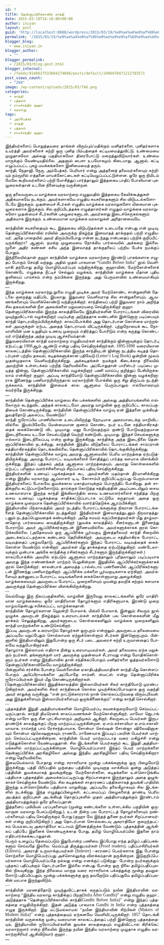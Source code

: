 ```yaml
---
id: 7
title: தென்னாப்பிரிக்காவில் காந்தி
date: 2015-03-19T14:10:00+00:00
author: iniyan
layout: post
guid: 'http://localhost:8888/wordpress/2015/03/19/%e0%ae%a4%e0%af%86%e0%ae%a9%e0%af%8d%e0%ae%a9%e0%ae%be%e0%ae%aa%e0%af%8d%e0%ae%aa%e0%ae%bf%e0%ae%b0%e0%ae%bf%e0%ae%95%e0%af%8d%e0%ae%95%e0%ae%be%e0%ae%b5%e0%ae%bf%e0%ae%b2%e0%af%8d-%e0%ae%95%e0%ae%be/'
permalink: '/2015/03/19/%e0%ae%a4%e0%af%86%e0%ae%a9%e0%af%8d%e0%ae%a9%e0%ae%be%e0%ae%aa%e0%af%8d%e0%ae%aa%e0%ae%bf%e0%ae%b0%e0%ae%bf%e0%ae%95%e0%af%8d%e0%ae%95%e0%ae%be%e0%ae%b5%e0%ae%bf%e0%ae%b2%e0%af%8d-%e0%ae%95%e0%ae%be/'
blogger_blog:
  - www.iniyan.in
blogger_author:
  - ""
blogger_permalink:
  - /2015/03/blog-post.html
blogger_internal:
  - /feeds/9146627533884274098/posts/default/2406978471212783571
post_views_count:
  - "204"
image: /wp-content/uploads/2015/03/TAG.png
categories:
  - காந்தி
  - புத்தகம்
  - ராமச்சந்திர குஹா
  - வரலாறு
tags:
  - அம்பேத்கர்
  - காந்தி
  - புத்தகம்
  - ராமச்சந்திர குஹா
---
```

<div dir="ltr" style="text-align: left;">
  <div align="justify">
    <span style="font-family: Lohit Tamil;"><span lang="ta-IN">இந்தியர்களைப் பொறுத்தவரை தாங்கள் விரும்பும்</span></span><span style="font-family: Lohit Tamil;"><span lang="en-US">/</span></span><span style="font-family: Lohit Tamil;"><span lang="ta-IN">மதிக்கும் மனிதர்களை</span></span><span style="font-family: Lohit Tamil;"><span lang="en-US">, </span></span><span style="font-family: Lohit Tamil;"><span lang="ta-IN">புனிதர்களாக உயர்த்தி அவர்களைச் சுற்றி ஒரு புனித பிம்பத்தைக் கட்டியமைத்துவிட்டு</span></span><span style="font-family: Lohit Tamil;"><span lang="en-US">, </span></span><span style="font-family: Lohit Tamil;"><span lang="ta-IN">உண்மையை முழுதாகவோ அல்லது பகுதியாகவோ திரைபோட்டு மறைத்துவிடுவார்கள்</span></span><span style="font-family: Lohit Tamil;"><span lang="en-US">. </span></span><span style="font-family: Lohit Tamil;"><span lang="ta-IN">உண்மை யாருக்கும் வேண்டியதில்லை</span></span><span style="font-family: Lohit Tamil;"><span lang="en-US">. </span></span><span style="font-family: Lohit Tamil;"><span lang="ta-IN">அதனால் பைசா உபயோகமும் கிடையாது</span></span><span style="font-family: Lohit Tamil;"><span lang="en-US">. </span></span><span style="font-family: Lohit Tamil;"><span lang="ta-IN">ஆனால்</span></span><span style="font-family: Lohit Tamil;"><span lang="en-US">, </span></span><span style="font-family: Lohit Tamil;"><span lang="ta-IN">கட்டி எழுப்பப்பட்ட புகழ் மயக்கங்களோ இனிமையைத் தரும்</span></span><span style="font-family: Lohit Tamil;"><span lang="en-US">.</span></span>
  </div>
  
  <div align="justify">
    <span style="font-family: Lohit Tamil;"><span lang="ta-IN">காந்தி</span></span><span style="font-family: Lohit Tamil;"><span lang="en-US">, </span></span><span style="font-family: Lohit Tamil;"><span lang="ta-IN">நேதாஜி</span></span><span style="font-family: Lohit Tamil;"><span lang="en-US">, </span></span><span style="font-family: Lohit Tamil;"><span lang="ta-IN">நேரு</span></span><span style="font-family: Lohit Tamil;"><span lang="en-US">, </span></span><span style="font-family: Lohit Tamil;"><span lang="ta-IN">அம்பேத்கர்</span></span><span style="font-family: Lohit Tamil;"><span lang="en-US">, </span></span><span style="font-family: Lohit Tamil;"><span lang="ta-IN">பெரியார் என்று அத்தனைத் தலைவர்களையும் சுற்றியும் நம்மூரில் எத்தனை மாயக்கோட்டைகள் கட்டியெழுப்பப்பட்டுள்ளன</span></span><span style="font-family: Lohit Tamil;"><span lang="en-US">. </span></span><span style="font-family: Lohit Tamil;"><span lang="ta-IN">ஒரே ஒரு நிமிடம் மேலே கூறியவர்களைப் பற்றி யோசித்துப் பார்த்தாலும் இத்தகைய பாதிப் போலியான புகழுரைகள்தான் உடனே நினைவுக்கு வருகின்றன</span></span><span style="font-family: Lohit Tamil;"><span lang="en-US">.</span></span>
  </div>
  
  <div align="justify">
  </div>
  
  <p>
    <span style="font-family: Lohit Tamil;"><span lang="ta-IN">ஒரு தலைவருடைய வாழ்க்கை வரலாற்றை எழுதுவதில் இத்தகைய கேலிக்கூத்துகள் அதிகமாகவே நடக்கும்</span></span><span style="font-family: Lohit Tamil;"><span lang="en-US">. </span></span><span style="font-family: Lohit Tamil;"><span lang="ta-IN">அவர்களாகவே எழுதிய சுயசரிதைகளும் சில விடுபடல்களோடேயே இருக்கும்</span></span><span style="font-family: Lohit Tamil;"><span lang="en-US">. </span></span><span style="font-family: Lohit Tamil;"><span lang="ta-IN">முதன்மைச் சீடர்கள் எழுதிய வாழ்க்கை வரலாறுகளோ மிகையான புகழுரைகளாக இருக்கும்</span></span><span style="font-family: Lohit Tamil;"><span lang="en-US">. </span></span><span style="font-family: Lohit Tamil;"><span lang="ta-IN">சில குறிப்பிடத்தக்க எழுத்தாளர்கள் எழுதும் வாழ்க்கை வரலாறுகளோ முதன்மைச் சீடர்களின் புகழுரைகளுடன்</span></span><span style="font-family: Lohit Tamil;"><span lang="en-US">, </span></span><span style="font-family: Lohit Tamil;"><span lang="ta-IN">அவர்களது இடைச்செருகல்களும் அதிகமாக இருக்கும்</span></span><span style="font-family: Lohit Tamil;"><span lang="en-US">. </span></span><span style="font-family: Lohit Tamil;"><span lang="ta-IN">உண்மையான வாழ்க்கை வரலாறுகள் அரிதானவையே</span></span><span style="font-family: Lohit Tamil;"><span lang="en-US">.</span></span>
  </p>
  
  <div align="justify">
  </div>
  
  <div align="justify">
    <span style="font-family: Lohit Tamil;"><span lang="ta-IN">காந்தியின் சுயசரிதையும் கூட இத்தகைய விடுபடுதல்கள் உடையதே என்பது என் முடிவு</span></span><span style="font-family: Lohit Tamil;"><span lang="en-US">. </span></span><span style="font-family: Lohit Tamil;"><span lang="ta-IN">தென்னாப்பிரிக்காவில் ரயிலில் அவருக்கு நிகழ்ந்த இனவாதத் தாக்குதல் பற்றி எழுதியவர்</span></span><span style="font-family: Lohit Tamil;"><span lang="en-US">. </span></span><span style="font-family: Lohit Tamil;"><span lang="ta-IN">அதே பாதையில் அவர் திரும்பியபோது என்ன நடந்தது என்பதைப் பற்றிக் குறிப்பிட்டிருக்கிறாரா</span></span><span style="font-family: Lohit Tamil;"><span lang="en-US">? </span></span><span style="font-family: Lohit Tamil;"><span lang="ta-IN">ஆனால்</span></span><span style="font-family: Lohit Tamil;"><span lang="en-US">, </span></span><span style="font-family: Lohit Tamil;"><span lang="ta-IN">நமக்கு முழுமையை நோக்கிய பார்வையில் அக்கறை இல்லை</span></span><span style="font-family: Lohit Tamil;"><span lang="en-US">. </span></span><span style="font-family: Lohit Tamil;"><span lang="ta-IN">மூளை அதிர கண்கள் கசிய அந்த இனவாதத் தாக்குதலைப் பற்றிய பேச்சு நமக்குப் போதும்</span></span><span style="font-family: Lohit Tamil;"><span lang="en-US">.</span></span>
  </div>
  
  <div align="justify">
    <span style="font-family: Lohit Tamil;"><span lang="ta-IN">இந்நிலையில்தான் குஹா காந்தியின் வாழ்க்கை வரலாற்றை இரண்டு பாகங்களாக எழுதப் போகும் செய்தி வந்தது</span></span><span style="font-family: Lohit Tamil;"><span lang="en-US">. </span></span><span style="font-family: Lohit Tamil;"><span lang="ta-IN">அதில் முதல் பாகமான “</span></span><span style="font-family: Lohit Tamil;"><span lang="en-US">Gandhi Before India” </span></span><span style="font-family: Lohit Tamil;"><span lang="ta-IN">நூல் வெளியாகி தற்போது தமிழ் மொழிபெயர்ப்பும் வந்திருக்கிறது</span></span><span style="font-family: Lohit Tamil;"><span lang="en-US">. </span></span><span style="font-family: Lohit Tamil;"><span lang="ta-IN">குஹாவின்</span></span><span style="font-family: Lohit Tamil;"><span lang="en-US">, </span></span><span style="font-family: Lohit Tamil;"><span lang="ta-IN">மேற்கோள்களைக் கொண்டே எழுத்தை நீட்டிச் செல்லும் வழக்கம்</span></span><span style="font-family: Lohit Tamil;"><span lang="en-US">, </span></span><span style="font-family: Lohit Tamil;"><span lang="ta-IN">காந்தியின் வாழ்க்கை மீதான புதிய ஒளியைப் பாய்ச்சும் என்ற நம்பிக்கை இருந்தது</span></span><span style="font-family: Lohit Tamil;"><span lang="en-US">. </span></span><span style="font-family: Lohit Tamil;"><span lang="ta-IN">அது பெருமளவில் உண்மையாகியும் இருக்கிறது</span></span><span style="font-family: Lohit Tamil;"><span lang="en-US">.</span></span>
  </div>
  
  <div align="justify">
    —
  </div>
  
  <div align="justify">
    <span style="font-family: Lohit Tamil;"><span lang="ta-IN">இந்த வாழ்க்கை வரலாற்று நூலை எழுதி முடிக்க அவர் மேற்கொண்ட சான்றுகளின் தேடலை குறைத்து மதிப்பிட இயலாது</span></span><span style="font-family: Lohit Tamil;"><span lang="en-US">. </span></span><span style="font-family: Lohit Tamil;"><span lang="ta-IN">இதுவரை வெளிவராத சில சான்றுகளையும்</span></span><span style="font-family: Lohit Tamil;"><span lang="en-US">, </span></span><span style="font-family: Lohit Tamil;"><span lang="ta-IN">ஆவணங்களையும் வெளிக்கொண்டு வந்திருக்கிறார்</span></span><span style="font-family: Lohit Tamil;"><span lang="en-US">. </span></span><span style="font-family: Lohit Tamil;"><span lang="ta-IN">காந்தியைப் பற்றி இதுவரை நாம் அறிந்த சில தகவல்களின் நீள அகலங்களை மறுவரையறை செய்திருக்கிறார் குஹா</span></span><span style="font-family: Lohit Tamil;"><span lang="en-US">.</span></span>
  </div>
  
  <div align="justify">
    <span style="font-family: Lohit Tamil;"><span lang="ta-IN">தென்னாப்பிரிக்காவில் இருந்த காலத்திலேயே இந்தியர்களின் போராட்டங்கள் விரைவில் முடிந்துவிட்டால் வழக்கறிஞர் படிப்புக்கு அடுத்ததாக லண்டனில் இன்னொரு படிப்பையும் காந்தி தொடரவிரும்பியிருக்கிறார்</span></span><span style="font-family: Lohit Tamil;"><span lang="en-US">. </span></span><span style="font-family: Lohit Tamil;"><span lang="ta-IN">காலப்போக்கில் அது தொடர்பான கொள்கை மாற்றங்கள் அவருக்குள் ஏற்பட அதைத் தொடராமல் விட்டிருக்கிறார்</span></span><span style="font-family: Lohit Tamil;"><span lang="en-US">. </span></span><span style="font-family: Lohit Tamil;"><span lang="ta-IN">புற்றுநோயைக் கூட நோயாளியின் மன உறுதியும் உணவு முறையும் எதிர்த்துப் போரிடும் என்ற கருத்து கொண்டவர் எடுத்திருந்த அந்த முடிவு ஆச்சரியம்தான்</span></span><span style="font-family: Lohit Tamil;"><span lang="en-US">.</span></span>
  </div>
  
  <div align="justify">
    <span style="font-family: Lohit Tamil;"><span lang="ta-IN">இதுவரையிலான காந்தி வரலாற்றை எழுதியவர்கள் காந்திக்கும் ஜின்னாவுக்கும் தொடர்பு ஏற்பட்டது </span></span><span style="font-family: Lohit Tamil;"><span lang="en-US">1908</span></span><span style="font-family: Lohit Tamil;"><span lang="ta-IN">ஆம் ஆண்டு என்று பதிவு செய்திருக்கிறார்கள்</span></span><span style="font-family: Lohit Tamil;"><span lang="en-US">. 1895-1898 </span></span><span style="font-family: Lohit Tamil;"><span lang="ta-IN">வரையிலான காலகட்டத்தில் தென்னாப்பிரிக்காவில் இருந்த காந்தியுடன் ஜின்னா நடத்திய கடிதத் தொடர்புகள் பற்றிய தகவல்</span></span><span style="font-family: Lohit Tamil;"><span lang="en-US">, </span></span><span style="font-family: Lohit Tamil;"><span lang="ta-IN">கடிதங்களுக்கான பதிவேடு </span></span><span style="font-family: Lohit Tamil;"><span lang="en-US">(Letter’s Log Book) </span></span><span style="font-family: Lohit Tamil;"><span lang="ta-IN">ஒன்றின் மூலம் முதன்முதலாக வெளிவந்திருக்கிறது</span></span><span style="font-family: Lohit Tamil;"><span lang="en-US">. </span></span><span style="font-family: Lohit Tamil;"><span lang="ta-IN">அக்கடிதங்கள் நமக்குக் கிடைக்காத நிலையில் அவற்றின் உள்ளடக்கம் பற்றித் தெரியவில்லை</span></span><span style="font-family: Lohit Tamil;"><span lang="en-US">. </span></span><span style="font-family: Lohit Tamil;"><span lang="ta-IN">அப்போதுதான் பாரிஸ்டர் படிப்பை முடித்த ஜின்னா</span></span><span style="font-family: Lohit Tamil;"><span lang="en-US">, </span></span><span style="font-family: Lohit Tamil;"><span lang="ta-IN">தென்னாப்பிரிக்காவில் வழக்கறிஞர் பணி வாய்ப்பு குறித்துப் பேசியிருக்கலாம் என்கிறார் குஹா</span></span><span style="font-family: Lohit Tamil;"><span lang="en-US">. </span></span><span style="font-family: Lohit Tamil;"><span lang="ta-IN">அப்படி காந்தியோடு தென்னாப்பிரிக்காவில் ஜின்னா வழக்கறிஞராக இணைந்து பணியாற்றியிருந்தால் வரலாற்றின் போக்கில் ஒரு சிறு திருப்பம் நடந்திருக்கலாம்</span></span><span style="font-family: Lohit Tamil;"><span lang="en-US">. </span></span><span style="font-family: Lohit Tamil;"><span lang="ta-IN">காந்தியின் இளமைக் கால ஆளுமை பெரும்பாலும் எல்லோரையும் கவர்ந்தே இருக்கிறது</span></span><span style="font-family: Lohit Tamil;"><span lang="en-US">.</span></span>
  </div>
  
  <div align="justify">
    —
  </div>
  
  <div align="justify">
    <span style="font-family: Lohit Tamil;"><span lang="ta-IN">காந்தியின் தென்னாப்பிரிக்க வாழ்வை சில பக்கங்களில் அல்லது அத்தியாயங்களில் எல்லோரும் கடந்துவிட அந்தக் காலகட்டமோ அவரது வாழ்வின் ஒரு குறிப்பிட்ட காலப்பகுதியைக் கொண்டிருக்கிறது</span></span><span style="font-family: Lohit Tamil;"><span lang="en-US">. </span></span><span style="font-family: Lohit Tamil;"><span lang="ta-IN">காந்தியின் தென்னாப்பிரிக்க வாழ்வு ஏன் இத்தனை முக்கியத்துவத்தோடு அலசப்பட வேண்டும்</span></span><span style="font-family: Lohit Tamil;"><span lang="en-US">?</span></span>
  </div>
  
  <div align="justify">
    <span style="font-family: Lohit Tamil;"><span lang="ta-IN">காந்தி ஐரோப்பிய பாணியிலான உடையிலிருந்து நேரடியாக அரையாடைக்கு மாறிவிடவில்லை</span></span><span style="font-family: Lohit Tamil;"><span lang="en-US">. </span></span><span style="font-family: Lohit Tamil;"><span lang="ta-IN">இயல்பிலேயே மென்மையான குணம் கொண்ட நபர் உடனே சத்தியாகிரகத்தைக் கைக்கொண்டு விட முடியாது</span></span><span style="font-family: Lohit Tamil;"><span lang="en-US">. </span></span><span style="font-family: Lohit Tamil;"><span lang="ta-IN">மனு போடுவதற்கும் குண்டு போடுவதற்குமான இடைநிலையை உடனே செயல்படுத்தி வெற்றி கண்டுவிட முடியாது</span></span><span style="font-family: Lohit Tamil;"><span lang="en-US">. </span></span><span style="font-family: Lohit Tamil;"><span lang="ta-IN">இந்தச் செயல்களுக்கு எல்லாம் இடைநிலைப்படி என்ற ஒன்று இருக்கிறது</span></span><span style="font-family: Lohit Tamil;"><span lang="en-US">. </span></span><span style="font-family: Lohit Tamil;"><span lang="ta-IN">காந்திக்கு அந்த இடைநிலை தென்னாப்பிரிக்காவில் நடக்கிறது</span></span><span style="font-family: Lohit Tamil;"><span lang="en-US">. </span></span><span style="font-family: Lohit Tamil;"><span lang="ta-IN">காந்தியின் இந்திய விடுதலைப் போராட்டங்கள் சாம்ப்ரான் சத்தியாகிரகத்தில் தொடங்கவில்லை</span></span><span style="font-family: Lohit Tamil;"><span lang="en-US">, </span></span><span style="font-family: Lohit Tamil;"><span lang="ta-IN">தென்னாப்பிரிக்காவில் தொடங்குகியிருக்கிறது</span></span><span style="font-family: Lohit Tamil;"><span lang="en-US">.</span></span>
  </div>
  
  <div align="justify">
    <span style="font-family: Lohit Tamil;"><span lang="ta-IN">காந்தியின் தென்னாப்பிரிக்க வாழ்வு அவரது ஆளுமையில் பெரிய மாற்றத்தை ஏற்படுத்தியிருக்கிறது</span></span><span style="font-family: Lohit Tamil;"><span lang="en-US">. </span></span><span style="font-family: Lohit Tamil;"><span lang="ta-IN">அவரது போராட்ட வடிவங்களைச் சோதித்துப் பார்த்த களமாக விளங்கியிருக்கிறது</span></span><span style="font-family: Lohit Tamil;"><span lang="en-US">. </span></span><span style="font-family: Lohit Tamil;"><span lang="ta-IN">இந்தப் புத்தகம் அந்த ஆளுமை மாற்றத்தையும்</span></span><span style="font-family: Lohit Tamil;"><span lang="en-US">, </span></span><span style="font-family: Lohit Tamil;"><span lang="ta-IN">அவரது கொள்கைகளில் ஏற்பட்ட பரிணாம வளர்ச்சிகளையும் சிறப்பாகப் பதிவு செய்திருக்கிறது</span></span><span style="font-family: Lohit Tamil;"><span lang="en-US">.</span></span>
  </div>
  
  <div align="justify">
    <span style="font-family: Lohit Tamil;"><span lang="ta-IN">இந்தியர்களின் உணவுப் பழக்கத்தைக் கூட அவர்களின் மதம்தான் தீர்மானிக்கிறது என்று இந்திய வரலாற்று ஆய்வாளர் டி</span></span><span style="font-family: Lohit Tamil;"><span lang="en-US">.</span></span><span style="font-family: Lohit Tamil;"><span lang="ta-IN">டி</span></span><span style="font-family: Lohit Tamil;"><span lang="en-US">. </span></span><span style="font-family: Lohit Tamil;"><span lang="ta-IN">கோசாம்பி குறிப்பிட்டிருப்பது பெரும்பாலான இந்தியர்களைப் போலவே துவக்ககால மகாத்மாவுக்கும் பொருந்திப் போகிறது</span></span><span style="font-family: Lohit Tamil;"><span lang="en-US">. </span></span><span style="font-family: Lohit Tamil;"><span lang="ta-IN">தன் சாதிக்குரிய கட்டுப்பாடுகளோடும்</span></span><span style="font-family: Lohit Tamil;"><span lang="en-US">, </span></span><span style="font-family: Lohit Tamil;"><span lang="ta-IN">தாய்க்குக் கொடுத்த சத்தியத்தின் அடிப்படையிலும் சைவ உணவாளராக இருந்த காந்தி இங்கிலாந்தில் சைவ உணவாளர்களைச் சந்தித்த பிறகு சைவ உணவுப் பழக்கத்தை சாதிக்கட்டுப்பாடாக மட்டுமே கருதாமல் அதை ஒரு வாழ்க்கை முறையாக தென்னாப்பிரிக்காவில் வளர்த்தெடுக்க ஆரம்பிக்கிறார்</span></span><span style="font-family: Lohit Tamil;"><span lang="en-US">.</span></span>
  </div>
  
  <div align="justify">
    <span style="font-family: Lohit Tamil;"><span lang="ta-IN">இந்தியாவில் பிற்காலத்தில் அவர் நடத்திய போராட்டங்களுக்கு நிகரான போராட்டங்களைத் தென்னாப்பிரிக்காவில் நடத்துகிறார்</span></span><span style="font-family: Lohit Tamil;"><span lang="en-US">. </span></span><span style="font-family: Lohit Tamil;"><span lang="ta-IN">இந்தியர்கள் இனவாதத்துடனும் நிறவாதத்துடனும் நடத்தப்பெறுவதைக் கண்டிக்கிறார்</span></span><span style="font-family: Lohit Tamil;"><span lang="en-US">. </span></span><span style="font-family: Lohit Tamil;"><span lang="ta-IN">அதே சமயம் கருப்பினத்தவர்கள் மீது தாழ்வானதொரு பார்வையை வைத்திருக்கிறார் </span></span><span style="font-family: Lohit Tamil;"><span lang="en-US">(</span></span><span style="font-family: Lohit Tamil;"><span lang="ta-IN">துவக்க காலத்தில்</span></span><span style="font-family: Lohit Tamil;"><span lang="en-US">). </span></span><span style="font-family: Lohit Tamil;"><span lang="ta-IN">சீனர்களுடன் இணைந்து போராடும் அவர் ஆப்பிரிக்கர்களுடன் இணையவில்லை</span></span><span style="font-family: Lohit Tamil;"><span lang="en-US">. </span></span><span style="font-family: Lohit Tamil;"><span lang="ta-IN">அவர்களுக்காகக் குரல் கொடுக்கவில்லை</span></span><span style="font-family: Lohit Tamil;"><span lang="en-US">. (</span></span><span style="font-family: Lohit Tamil;"><span lang="ta-IN">அதேசமயம் ஒரு ஆப்பிரிக்க பூர்வகுடி இனத்தலைவர் காந்தி சிறையில் அடைக்கப்பட்டதற்காக கண்டனம் தெரிவிக்கிறார்</span></span><span style="font-family: Lohit Tamil;"><span lang="en-US">. </span></span><span style="font-family: Lohit Tamil;"><span lang="ta-IN">அவருடைய சத்தியாகிரக போராட்ட வடிவத்தைப் புகழ்வதோடு</span></span><span style="font-family: Lohit Tamil;"><span lang="en-US">, </span></span><span style="font-family: Lohit Tamil;"><span lang="ta-IN">ஆப்பிரிக்கர்களும் இந்தப் போராட்ட வடிவத்தைக் கைக்கொள்ள வேண்டும் என்கிறார்</span></span><span style="font-family: Lohit Tamil;"><span lang="en-US">. </span></span><span style="font-family: Lohit Tamil;"><span lang="ta-IN">அவர்கள் மீது தாக்கத்தை ஏற்படுத்துகிறார்</span></span><span style="font-family: Lohit Tamil;"><span lang="en-US">. </span></span><span style="font-family: Lohit Tamil;"><span lang="ta-IN">மண்டேலாவுக்கும் முன்பாக அங்கே காந்திக்கு ரசிகர்களும் சீடர்களும் இருந்திருக்கிறார்கள்</span></span><span style="font-family: Lohit Tamil;"><span lang="en-US">.)</span></span>
  </div>
  
  <div align="justify">
    <span style="font-family: Lohit Tamil;"><span lang="ta-IN">காலப்போக்கில் அவரில் ஏற்படும் ஆளுமை மாற்றத்தாலும் புரிதலாலும் படிப்படியாக அவரது இந்த எண்ணங்கள் மாற்றம் பெறுகின்றன</span></span><span style="font-family: Lohit Tamil;"><span lang="en-US">. </span></span><span style="font-family: Lohit Tamil;"><span lang="ta-IN">இறுதியில் ஆப்பிரிக்கர்களுக்காகக் குரல் கொடுக்கிறார்</span></span><span style="font-family: Lohit Tamil;"><span lang="en-US">. </span></span><span style="font-family: Lohit Tamil;"><span lang="ta-IN">காலன்பாக் அமைத்த டால்ஸ்டாய் பண்ணையில் ஆப்பிரிக்கர்களுடன் இணைந்து பணியாற்றுகிறார்</span></span><span style="font-family: Lohit Tamil;"><span lang="en-US">. </span></span><span style="font-family: Lohit Tamil;"><span lang="ta-IN">ஆப்பிரிக்க மக்களை பூர்வகுடிகளாக ஏற்கிறார்</span></span><span style="font-family: Lohit Tamil;"><span lang="en-US">. </span></span><span style="font-family: Lohit Tamil;"><span lang="ta-IN">அவர்களையும் தன்னுடைய போராட்ட வடிவங்களைக் கைக்கொள்ளுமாறு அழைக்கிறார்</span></span><span style="font-family: Lohit Tamil;"><span lang="en-US">.</span></span>
  </div>
  
  <div align="justify">
    <span style="font-family: Lohit Tamil;"><span lang="ta-IN">வாழ்க்கையையும் அவருடைய போராட்ட முறைகளையும் முயன்று தவறிக் கற்கும் களமாக அவருக்குத் தென்னாப்பிரிக்கா விளங்கியிருக்கிறது</span></span><span style="font-family: Lohit Tamil;"><span lang="en-US">.</span></span>
  </div>
  
  <div align="justify">
    <span style="font-family: Lohit Tamil;"><span lang="en-US">—</span></span>
  </div>
  
  <div align="justify">
    <span style="font-family: Lohit Tamil;"><span lang="ta-IN"><span lang="ta-IN">வெவ்வேறு</span> <span lang="ta-IN">இரு</span> <span lang="ta-IN">நிலப்பகுதிகளில்</span></span></span><span style="font-family: Lohit Tamil;"><span lang="en-US"><span lang="en-US">, </span></span></span><span style="font-family: Lohit Tamil;"><span lang="ta-IN"><span lang="ta-IN">வாழ்வின்</span> <span lang="ta-IN">இருவேறு</span> <span lang="ta-IN">காலகட்டங்களில்</span> <span lang="ta-IN">ஒரே</span> <span lang="ta-IN">மாதிரியான</span> <span lang="ta-IN">வாழ்க்கையை</span></span></span><span style="font-family: Lohit Tamil;"><span lang="en-US"><span lang="en-US">, </span></span></span><span style="font-family: Lohit Tamil;"><span lang="ta-IN"><span lang="ta-IN">ஒரே</span> <span lang="ta-IN">மாதிரியான</span> <span lang="ta-IN">தோழர்களும்</span> <span lang="ta-IN">எதிரிகளுமாக</span></span></span><span style="font-family: Lohit Tamil;"><span lang="en-US"><span lang="en-US">, </span></span></span><span style="font-family: Lohit Tamil;"><span lang="ta-IN"><span lang="ta-IN">இரண்டு</span> <span lang="ta-IN">முறை</span> <span lang="ta-IN">வாழ்வதென்பது</span> <span lang="ta-IN">சபிக்கப்பட்ட வாழ்க்கைதான்</span></span></span><span style="font-family: Lohit Tamil;"><span lang="en-US"><span lang="en-US">. </span></span></span>
  </div>
  
  <div align="justify">
    <span style="font-family: Lohit Tamil;"><span lang="ta-IN"><span lang="ta-IN">காந்தியின்</span> <span lang="ta-IN">தோழர்களான</span> <span lang="ta-IN">ஹென்றி</span> <span lang="ta-IN">போலாக்</span></span></span><span style="font-family: Lohit Tamil;"><span lang="en-US"><span lang="en-US">, </span></span></span><span style="font-family: Lohit Tamil;"><span lang="ta-IN"><span lang="ta-IN">மில்லி</span> <span lang="ta-IN">போலாக்</span></span></span><span style="font-family: Lohit Tamil;"><span lang="en-US"><span lang="en-US">,</span> </span></span><span style="font-family: Lohit Tamil;"><span lang="ta-IN"><span lang="ta-IN">இன்னும்</span> <span lang="ta-IN">சிலரும்</span> <span lang="ta-IN">நூல்</span> <span lang="ta-IN">முழுக்க</span> <span lang="ta-IN">அவருடன்</span> <span lang="ta-IN">நிகழ்த்தும்</span> <span lang="ta-IN">உரையாடல்கள்</span> <span lang="ta-IN">காந்தியின்</span> <span lang="ta-IN">பல</span> <span lang="ta-IN">கொள்கைகளின்</span> <span lang="ta-IN">மீது</span> <span lang="ta-IN">தாக்கம்</span> <span lang="ta-IN">செலுத்துகிறது</span></span></span><span style="font-family: Lohit Tamil;"><span lang="en-US"><span lang="en-US">, </span></span></span><span style="font-family: Lohit Tamil;"><span lang="ta-IN"><span lang="ta-IN">அவர்களுடைய</span> <span lang="ta-IN">கொள்கைகளிலும்</span> <span lang="ta-IN">வாழ்க்கை</span> <span lang="ta-IN">முறைகளிலும்</span> <span lang="ta-IN">காந்தி</span> <span lang="ta-IN">மாற்றங்களை</span> <span lang="ta-IN">உண்டுசெய்கிறார்</span></span></span><span style="font-family: Lohit Tamil;"><span lang="en-US"><span lang="en-US">. </span></span></span>
  </div>
  
  <div align="justify">
    <span style="font-family: Lohit Tamil;"><span lang="ta-IN"><span lang="ta-IN">இப்படி</span> <span lang="ta-IN">அவருடன்</span> <span lang="ta-IN">உரையாடும்</span> <span lang="ta-IN">தோழர்கள்</span> <span lang="ta-IN">ஒருபுறம்</span> <span lang="ta-IN">என்றாலும்</span> <span lang="ta-IN">அவருடைய</span> <span lang="ta-IN">தலைமையை</span> <span lang="ta-IN">அப்படியே</span> <span lang="ta-IN">மறுப்பேதும்</span> <span lang="ta-IN">சொல்லாமல்</span> <span lang="ta-IN">ஏற்றுக்கொள்ளும்</span> <span lang="ta-IN">சீடர்கள்</span> <span lang="ta-IN">இன்னொருபுறம்</span></span></span><span style="font-family: Lohit Tamil;"><span lang="en-US"><span lang="en-US">. </span></span></span><span style="font-family: Lohit Tamil;"><span lang="ta-IN"><span lang="ta-IN">பின்னாளில்</span> <span lang="ta-IN">இந்தியாவிலும்</span> <span lang="ta-IN">இதுபோன்ற</span> <span lang="ta-IN">ஒரு</span> <span lang="ta-IN">சீடர்</span> <span lang="ta-IN">படை</span> <span lang="ta-IN">அவரைச்</span> <span lang="ta-IN">சுற்றி</span> <span lang="ta-IN">உருவானதைப்</span> <span lang="ta-IN">போலவே</span> <span lang="ta-IN">வந்துபோகிறார்கள்</span></span></span><span style="font-family: Lohit Tamil;"><span lang="en-US"><span lang="en-US">. </span></span></span>
  </div>
  
  <div align="justify">
    <span style="font-family: Lohit Tamil;"><span lang="ta-IN"><span lang="ta-IN">தோழராக</span> <span lang="ta-IN">இல்லாமல்</span> <span lang="ta-IN">எதிராக</span> <span lang="ta-IN">நின்று</span> <span lang="ta-IN">உரையாடியவர்கள்</span></span></span><span style="font-family: Lohit Tamil;"><span lang="en-US"><span lang="en-US">, </span></span></span><span style="font-family: Lohit Tamil;"><span lang="ta-IN"><span lang="ta-IN">அவர்</span> <span lang="ta-IN">தலைமயை</span> <span lang="ta-IN">ஏற்க</span> <span lang="ta-IN">மறுக்கும்</span> <span lang="ta-IN">நபர்கள்</span></span></span><span style="font-family: Lohit Tamil;"><span lang="en-US"><span lang="en-US">, </span></span></span><span style="font-family: Lohit Tamil;"><span lang="ta-IN"><span lang="ta-IN">தங்களுக்குள்</span> <span lang="ta-IN">யார்</span> <span lang="ta-IN">அவருக்கு</span> <span lang="ta-IN">முதன்மைச்</span> <span lang="ta-IN">சீடராவது</span> <span lang="ta-IN">என்று</span> <span lang="ta-IN">மோதிக்கொள்ளும்</span> <span lang="ta-IN">நபர்கள்</span> <span lang="ta-IN">என்று</span> <span lang="ta-IN">இந்தியாவில்</span> <span lang="ta-IN">தான்</span> <span lang="ta-IN">சந்திக்கப்போகும்</span> <span lang="ta-IN">மனிதர்களை</span> <span lang="ta-IN">ஒத்தவர்களோடு</span> <span lang="ta-IN">தென்னாப்பிரிக்காவிலேயே</span> <span lang="ta-IN">வாழ்ந்திருக்கிறார்</span></span></span><span style="font-family: Lohit Tamil;"><span lang="en-US"><span lang="en-US">.</span></span></span>
  </div>
  
  <div align="justify">
    <span style="font-family: Lohit Tamil;"><span lang="ta-IN"><span lang="ta-IN">பின்னாளில்</span> <span lang="ta-IN">சர்ச்சில்</span> <span lang="ta-IN">போன்ற</span> <span lang="ta-IN">வெள்ளையின</span> <span lang="ta-IN">ஏகாதிபத்தியவாதிகள்</span> <span lang="ta-IN">காந்தி</span> <span lang="ta-IN">மீது</span> <span lang="ta-IN">கொள்ளப்போகும்</span> <span lang="ta-IN">அபிப்பிராயங்களை</span> <span lang="ta-IN">அப்போதே</span> <span lang="ta-IN">சாம்னி</span></span></span><span style="font-family: Lohit Tamil;"><span lang="en-US"><span lang="en-US">, </span></span></span><span style="font-family: Lohit Tamil;"><span lang="ta-IN"><span lang="ta-IN">ஸ்மட்ஸ்</span> <span lang="ta-IN">என்று</span> <span lang="ta-IN">தென்னாப்பிரிக்க</span> <span lang="ta-IN">ஐரோப்பியர்கள்</span> <span lang="ta-IN">இவர்</span> <span lang="ta-IN">மீது</span> <span lang="ta-IN">கொண்டிருக்கிறார்கள்</span></span></span><span style="font-family: Lohit Tamil;"><span lang="en-US"><span lang="en-US">. </span></span></span>
  </div>
  
  <div align="justify">
    <span style="font-family: Lohit Tamil;"><span lang="en-US"><span lang="en-US">(</span></span></span><span style="font-family: Lohit Tamil;"><span lang="ta-IN"><span lang="ta-IN">தென்னாப்பிரிக்காவில்</span></span></span><span style="font-family: Lohit Tamil;"><span lang="en-US"><span lang="en-US">) </span></span></span><span style="font-family: Lohit Tamil;"><span lang="ta-IN"><span lang="ta-IN">இறுதிக்காலத்தில்</span> <span lang="ta-IN">இஸ்லாமியர்கள்</span> <span lang="ta-IN">சிலர்</span> <span lang="ta-IN">காந்தியோடு</span> <span lang="ta-IN">முரண்படுகிறார்கள்</span></span></span><span style="font-family: Lohit Tamil;"><span lang="en-US"><span lang="en-US">. </span></span></span><span style="font-family: Lohit Tamil;"><span lang="ta-IN"><span lang="ta-IN">அவர்களில்</span> <span lang="ta-IN">சிலர்</span> <span lang="ta-IN">காந்தியைக்</span> <span lang="ta-IN">கொல்ல</span> <span lang="ta-IN">முயற்சிக்கப்போவதாக</span> <span lang="ta-IN">ஒரு</span> <span lang="ta-IN">வதந்தி</span> <span lang="ta-IN">அவர்</span> <span lang="ta-IN">காதுக்கு</span> <span lang="ta-IN">வருகிறது</span></span></span><span style="font-family: Lohit Tamil;"><span lang="en-US"><span lang="en-US">. “</span></span></span><span style="font-family: Lohit Tamil;"><span lang="ta-IN"><span lang="ta-IN">என் நாட்டுக்காரரால் நான் கொல்லப்படுவதை விரும்புவேன்</span></span></span><span style="font-family: Lohit Tamil;"><span lang="en-US"><span lang="en-US">. </span></span></span><span style="font-family: Lohit Tamil;"><span lang="ta-IN"><span lang="ta-IN">அது இந்துக்களையும் இஸ்லாமியர்களையும் ஒருங்கிணைக்கும்</span></span></span><span style="font-family: Lohit Tamil;"><span lang="en-US"><span lang="en-US">” </span></span></span><span style="font-family: Lohit Tamil;"><span lang="ta-IN"><span lang="ta-IN">என்று</span> <span lang="ta-IN">காந்தி</span> <span lang="ta-IN">சொல்கிறார்</span></span></span><span style="font-family: Lohit Tamil;"><span lang="en-US"><span lang="en-US">. </span></span></span>
  </div>
  
  <div align="justify">
    <span style="font-family: Lohit Tamil;"><span lang="en-US">—</span></span>
  </div>
  
  <div align="justify">
    <span style="font-family: Lohit Tamil;"><span lang="ta-IN"><span lang="ta-IN">புத்தகத்தின்</span> <span lang="ta-IN">இறுதி</span> <span lang="ta-IN">அத்தியாயங்களின்</span> <span lang="ta-IN">மொழிபெயர்ப்பு</span> <span lang="ta-IN">கவனக்குறைவோடு</span> <span lang="ta-IN">செய்யப்பட்டிருப்பதால்</span></span></span><span style="font-family: Lohit Tamil;"><span lang="en-US"><span lang="en-US">, </span></span></span><span style="font-family: Lohit Tamil;"><span lang="ta-IN"><span lang="ta-IN">காந்தி</span> <span lang="ta-IN">திடீரெனக்</span> <span lang="ta-IN">காலப்பயணங்கள்</span> <span lang="ta-IN">மேற்கொள்ளுகிறார்</span></span></span><span style="font-family: Lohit Tamil;"><span lang="en-US"><span lang="en-US">, </span></span></span><span style="font-family: Lohit Tamil;"><span lang="ta-IN"><span lang="ta-IN">மாவோ</span> <span lang="ta-IN">ஜெடாங்</span> <span lang="ta-IN">என்று</span> <span lang="ta-IN">யாரோ</span> <span lang="ta-IN">ஒரு</span> <span lang="ta-IN">சீன</span> <span lang="ta-IN">புரட்சியாளரும்</span> <span lang="ta-IN">அறிமுகம்</span> <span lang="ta-IN">ஆகிறார்</span></span></span><span style="font-family: Lohit Tamil;"><span lang="en-US"><span lang="en-US">. </span></span></span><span style="font-family: Lohit Tamil;"><span lang="ta-IN"><span lang="ta-IN">சிலருடைய</span> <span lang="ta-IN">பெயர்கள்</span> <span lang="ta-IN">இருபதாண்டுக்</span> <span lang="ta-IN">காலத்துக்குப்</span> <span lang="ta-IN">பிறகு</span> <span lang="ta-IN">மாற்றப்பட்டிருக்கின்றன</span></span></span><span style="font-family: Lohit Tamil;"><span lang="en-US"><span lang="en-US">. </span></span></span><span style="font-family: Lohit Tamil;"><span lang="ta-IN"><span lang="ta-IN">ஏ</span></span></span><span style="font-family: Lohit Tamil;"><span lang="en-US"><span lang="en-US">.</span></span></span><span style="font-family: Lohit Tamil;"><span lang="ta-IN"><span lang="ta-IN">எம்</span></span></span><span style="font-family: Lohit Tamil;"><span lang="en-US"><span lang="en-US">.</span></span></span><span style="font-family: Lohit Tamil;"><span lang="ta-IN"><span lang="ta-IN">கச்சாலியா</span> <span lang="ta-IN">ஏ</span></span></span><span style="font-family: Lohit Tamil;"><span lang="en-US"><span lang="en-US">.</span></span></span><span style="font-family: Lohit Tamil;"><span lang="ta-IN"><span lang="ta-IN">எம்</span></span></span><span style="font-family: Lohit Tamil;"><span lang="en-US"><span lang="en-US">.</span></span></span><span style="font-family: Lohit Tamil;"><span lang="ta-IN"><span lang="ta-IN">சகாலியாவாக</span></span></span><span style="font-family: Lohit Tamil;"><span lang="en-US"><span lang="en-US">, </span></span></span><span style="font-family: Lohit Tamil;"><span lang="ta-IN"><span lang="ta-IN">ராய்சந்த்</span> <span lang="ta-IN">பாய்</span> <span lang="ta-IN">ரேச்சந்த்பாயாக</span></span></span><span style="font-family: Lohit Tamil;"><span lang="en-US"><span lang="en-US">, </span></span></span><span style="font-family: Lohit Tamil;"><span lang="ta-IN"><span lang="ta-IN">சோன்யா</span> <span lang="ta-IN">செல்ஷன்</span> <span lang="ta-IN">சோன்ஜா</span> <span lang="ta-IN">ஷிலேஷினாகவும்</span> <span lang="ta-IN">சோன்யா</span> <span lang="ta-IN">ஷ்லெஷனாகவும்</span></span></span><span style="font-family: Lohit Tamil;"><span lang="en-US"><span lang="en-US">, </span></span></span><span style="font-family: Lohit Tamil;"><span lang="ta-IN"><span lang="ta-IN">ராணடே</span> <span lang="ta-IN">ராணேவாக</span> <span lang="ta-IN">இப்படிப்</span> <span lang="ta-IN">பலரின்</span> <span lang="ta-IN">பெயர்கள்</span> <span lang="ta-IN">மாற்றம்</span> <span lang="ta-IN">செய்யப்பட்டிருக்கின்றன</span></span></span><span style="font-family: Lohit Tamil;"><span lang="en-US"><span lang="en-US">, </span></span></span><span style="font-family: Lohit Tamil;"><span lang="ta-IN"><span lang="ta-IN">காந்தியின்</span> <span lang="ta-IN">பெயர்</span> <span lang="ta-IN">மாற்றப்படாத</span> <span lang="ta-IN">வரை</span> <span lang="ta-IN">மகிழ்ச்சி</span> <span lang="ta-IN">என்று</span> <span lang="ta-IN">எடுத்துக்கொள்ள</span> <span lang="ta-IN">வேண்டியதுதான்</span></span></span><span style="font-family: Lohit Tamil;"><span lang="en-US"><span lang="en-US">. </span></span></span><span style="font-family: Lohit Tamil;"><span lang="ta-IN"><span lang="ta-IN">சில</span> <span lang="ta-IN">இடங்களின்</span> <span lang="ta-IN">பெயர்களும்</span> <span lang="ta-IN">கூட</span> <span lang="ta-IN">இறுதி</span> <span lang="ta-IN">அத்தியாயங்களில்</span> <span lang="ta-IN">மாற்றப்பட்டிருக்கின்றன</span></span></span><span style="font-family: Lohit Tamil;"><span lang="en-US"><span lang="en-US">. </span></span></span><span style="font-family: Lohit Tamil;"><span lang="ta-IN"><span lang="ta-IN">மொழிபெயர்ப்பாளர்</span> <span lang="ta-IN">இந்தப்</span> <span lang="ta-IN">பெயர்</span> <span lang="ta-IN">மாற்றங்களை</span> <span lang="ta-IN">தென்னாப்பிரிக்க</span> <span lang="ta-IN">அரசிதழிலோ</span> <span lang="ta-IN">அல்லது</span> <span lang="ta-IN">இந்திய</span> <span lang="ta-IN">அரசிதழிலோ</span> <span lang="ta-IN">பதிவு</span> <span lang="ta-IN">செய்திருக்கிறாரா</span> <span lang="ta-IN">என்று</span> <span lang="ta-IN">தெரியவில்லை</span></span></span><span style="font-family: Lohit Tamil;"><span lang="en-US"><span lang="en-US">. </span></span></span>
  </div>
  
  <div align="justify">
    <span style="font-family: Lohit Tamil;"><span lang="ta-IN"><span lang="ta-IN">இவையெல்லாம்</span> <span lang="ta-IN">போதாது</span> <span lang="ta-IN">என்று</span> <span lang="ta-IN">சராசரியாக</span> <span lang="ta-IN">மூன்று</span> <span lang="ta-IN">பக்கங்களுக்கு</span> <span lang="ta-IN">ஒரு</span> <span lang="ta-IN">பிழையோடு</span> <span lang="ta-IN">இருக்கிறது</span></span></span><span style="font-family: Lohit Tamil;"><span lang="en-US"><span lang="en-US">. </span></span></span><span style="font-family: Lohit Tamil;"><span lang="ta-IN"><span lang="ta-IN">பத்தி</span> <span lang="ta-IN">பிரிப்பதில்</span> <span lang="ta-IN">முந்தைய</span> <span lang="ta-IN">பத்தியில்</span> <span lang="ta-IN">முடிவுறாத</span> <span lang="ta-IN">வாக்கியம்</span> <span lang="ta-IN">ஒன்று</span> <span lang="ta-IN">அடுத்தப்</span> <span lang="ta-IN">பத்தியின்</span> <span lang="ta-IN">துவக்கமாகத்</span> <span lang="ta-IN">துவங்குகிறது</span></span></span><span style="font-family: Lohit Tamil;"><span lang="en-US"><span lang="en-US">. </span></span></span><span style="font-family: Lohit Tamil;"><span lang="ta-IN"><span lang="ta-IN">மேற்கோள்களை</span></span></span><span style="font-family: Lohit Tamil;"><span lang="en-US"><span lang="en-US">, </span></span></span><span style="font-family: Lohit Tamil;"><span lang="ta-IN"><span lang="ta-IN">கடிதங்களை</span> <span lang="ta-IN">உள்ளொடுங்கிய</span> <span lang="ta-IN">பத்தியாக</span> <span lang="ta-IN">புத்தகத்தில்</span> <span lang="ta-IN">அமைக்கப்பட்டிருப்பது</span> <span lang="ta-IN">சிறப்பானதாக</span> <span lang="ta-IN">இருந்தாலும்</span> <span lang="ta-IN">அதை</span> <span lang="ta-IN">ஒழுங்காகச்</span> <span lang="ta-IN">செய்திருக்க</span> <span lang="ta-IN">வேண்டும்</span></span></span><span style="font-family: Lohit Tamil;"><span lang="en-US"><span lang="en-US">. </span></span></span><span style="font-family: Lohit Tamil;"><span lang="ta-IN"><span lang="ta-IN">சில</span> <span lang="ta-IN">கடிதங்கள்</span> <span lang="ta-IN">சாதாரணப்</span> <span lang="ta-IN">பத்திகளாகத்</span> <span lang="ta-IN">துவங்கி</span> <span lang="ta-IN">பாதியில்</span> <span lang="ta-IN">இருந்து</span> <span lang="ta-IN">உள்ளொடுங்கிய</span> <span lang="ta-IN">பத்தியாக</span> <span lang="ta-IN">மாறுகிறது</span></span></span><span style="font-family: Lohit Tamil;"><span lang="en-US"><span lang="en-US">. </span></span></span><span style="font-family: Lohit Tamil;"><span lang="ta-IN"><span lang="ta-IN">அப்படியே</span> <span lang="ta-IN">தலைகீழாகவும்</span> <span lang="ta-IN">சில</span> <span lang="ta-IN">இடங்களில்</span> <span lang="ta-IN">நடக்கிறது</span></span></span><span style="font-family: Lohit Tamil;"><span lang="en-US"><span lang="en-US">. </span></span></span><span style="font-family: Lohit Tamil;"><span lang="ta-IN"><span lang="ta-IN">இந்த</span> <span lang="ta-IN">எழுத்துப்பிழைகள்</span></span></span><span style="font-family: Lohit Tamil;"><span lang="en-US"><span lang="en-US">, </span></span></span><span style="font-family: Lohit Tamil;"><span lang="ta-IN"><span lang="ta-IN">கட்டமைப்புப்</span> <span lang="ta-IN">பிழைகளைத்</span> <span lang="ta-IN">தாண்டி</span> <span lang="ta-IN">பெரிய</span> <span lang="ta-IN">அபத்தம்</span> <span lang="ta-IN">குறிப்புகள்</span> <span lang="ta-IN">அடங்கியத்</span> <span lang="ta-IN">தொகுப்புகளில்</span> <span lang="ta-IN">முதல்</span> <span lang="ta-IN">அத்தியாயத்துக்கும்</span> <span lang="ta-IN">இரண்டாம்</span> <span lang="ta-IN">அத்தியாயத்துக்கும்</span> <span lang="ta-IN">ஒரே</span> <span lang="ta-IN">தலைப்புதான்</span></span></span><span style="font-family: Lohit Tamil;"><span lang="en-US"><span lang="en-US">. </span></span></span>
  </div>
  
  <div align="justify">
    <span style="font-family: Lohit Tamil;"><span lang="ta-IN"><span lang="ta-IN">இத்தனைப்</span> <span lang="ta-IN">புவியியல்</span> <span lang="ta-IN">பரப்புகளையும்</span> </span></span><span style="font-family: Lohit Tamil;"><span lang="en-US"><span lang="en-US">(</span></span></span><span style="font-family: Lohit Tamil;"><span lang="ta-IN"><span lang="ta-IN">மூன்று</span> <span lang="ta-IN">கண்டங்களை</span> <span lang="ta-IN">உள்ளடக்கிய</span> <span lang="ta-IN">பகுதியின்</span> <span lang="ta-IN">ஒருவாறான</span> <span lang="ta-IN">வரலாறு</span> <span lang="ta-IN">பேசப்படுகிறது</span></span></span><span style="font-family: Lohit Tamil;"><span lang="en-US"><span lang="en-US">.), </span></span></span><span style="font-family: Lohit Tamil;"><span lang="ta-IN"><span lang="ta-IN">உடன் நின்ற</span> <span lang="ta-IN">பல</span> <span lang="ta-IN">போராட்டத்</span> <span lang="ta-IN">தோழர்களையும்</span> <span lang="ta-IN">நண்பர்களையும்</span> <span lang="ta-IN">பதிவு</span> <span lang="ta-IN">செய்திருக்கும்</span> <span lang="ta-IN">போது</span> </span></span><span style="font-family: Lohit Tamil;"><span lang="en-US"><span lang="en-US">(</span></span></span><span style="font-family: Lohit Tamil;"><span lang="ta-IN"><span lang="ta-IN">குஹா வே</span> <span lang="ta-IN">இந்தத்</span> <span lang="ta-IN">துணை</span> <span lang="ta-IN">நபர்கள் சிறப்பானவர்கள் என்று குறிப்பிடுகிறார்</span></span></span><span style="font-family: Lohit Tamil;"><span lang="en-US"><span lang="en-US">.) </span></span></span><span style="font-family: Lohit Tamil;"><span lang="ta-IN"><span lang="ta-IN">அது</span> <span lang="ta-IN">தொடர்பான</span> <span lang="ta-IN">சொல்லடைவு</span> <span lang="ta-IN">அகராதியோ</span> <span lang="ta-IN">குறைந்தபட்சம்</span> <span lang="ta-IN">பெயரடைவு</span> <span lang="ta-IN">அகராதியோ</span> <span lang="ta-IN">கட்டாயம்</span> <span lang="ta-IN">இணைத்திருக்க</span> <span lang="ta-IN">வேண்டும்</span></span></span><span style="font-family: Lohit Tamil;"><span lang="en-US"><span lang="en-US">. </span></span></span><span style="font-family: Lohit Tamil;"><span lang="ta-IN"><span lang="ta-IN">புத்தகத்தின்</span> <span lang="ta-IN">ஆங்கிலப்</span> <span lang="ta-IN">பதிப்பே</span> <span lang="ta-IN">இதனைக்</span> <span lang="ta-IN">கொண்டிருக்காத</span> <span lang="ta-IN">போது</span></span></span><span style="font-family: Lohit Tamil;"><span lang="en-US"><span lang="en-US">, </span></span></span><span style="font-family: Lohit Tamil;"><span lang="ta-IN"><span lang="ta-IN">தமிழ்</span> <span lang="ta-IN">மொழிபெயர்ப்பில்</span> <span lang="ta-IN">இதனை</span> <span lang="ta-IN">நாம்</span> <span lang="ta-IN">எதிர்பார்க்கக்கூடாதுதான்</span></span></span><span style="font-family: Lohit Tamil;"><span lang="en-US"><span lang="en-US">. </span></span></span>
  </div>
  
  <div align="justify">
    <span style="font-family: Lohit Tamil;"><span lang="ta-IN"><span lang="ta-IN">பெரும்</span> <span lang="ta-IN">உழைப்பு</span> <span lang="ta-IN">தேவைப்படும்</span> <span lang="ta-IN">இதுபோன்ற</span> <span lang="ta-IN">பணியை</span> <span lang="ta-IN">இப்போது</span> <span lang="ta-IN">எந்த</span> <span lang="ta-IN">தமிழ்ப்</span> <span lang="ta-IN">பதிப்பகங்களும்</span> <span lang="ta-IN">செய்வதே</span> <span lang="ta-IN">இல்லை</span></span></span><span style="font-family: Lohit Tamil;"><span lang="en-US"><span lang="en-US">. </span></span></span><span style="font-family: Lohit Tamil;"><span lang="ta-IN"><span lang="ta-IN">மெய்ப்புத்</span> <span lang="ta-IN">திருத்துபவர்கள்</span> </span></span><span style="font-family: Lohit Tamil;"><span lang="en-US"><span lang="en-US">(Proof readers), </span></span></span><span style="font-family: Lohit Tamil;"><span lang="ta-IN"><span lang="ta-IN">பதிப்பாசிரியர்கள்</span> </span></span><span style="font-family: Lohit Tamil;"><span lang="en-US"><span lang="en-US">(Editors), </span></span></span><span style="font-family: Lohit Tamil;"><span lang="ta-IN"><span lang="ta-IN">அகராதி</span> <span lang="ta-IN">உருவாக்குபவர்கள்</span> </span></span><span style="font-family: Lohit Tamil;"><span lang="en-US"><span lang="en-US">(Indexer) –</span></span></span><span style="font-family: Lohit Tamil;"><span lang="ta-IN"><span lang="ta-IN">காரணப்</span> <span lang="ta-IN">பெயர்களாக</span> <span lang="ta-IN">இது</span> <span lang="ta-IN">போன்று</span> <span lang="ta-IN">சொற்களை</span> <span lang="ta-IN">மொழிபெயர்ப்பது</span> <span lang="ta-IN">அச்சொல்லுக்கு</span> <span lang="ta-IN">விளக்கம்தான்</span> <span lang="ta-IN">தருகின்றன</span></span></span><span style="font-family: Lohit Tamil;"><span lang="en-US"><span lang="en-US">. </span></span></span><span style="font-family: Lohit Tamil;"><span lang="ta-IN"><span lang="ta-IN">இடுகுறிப்பெயர்களாக</span> <span lang="ta-IN">மொழிபெயர்ப்பதே</span> <span lang="ta-IN">நல்லது</span> <span lang="ta-IN">என்று</span> <span lang="ta-IN">எனக்குப்</span> <span lang="ta-IN">படுகிறது</span></span></span><span style="font-family: Lohit Tamil;"><span lang="en-US"><span lang="en-US">– </span></span></span><span style="font-family: Lohit Tamil;"><span lang="ta-IN"><span lang="ta-IN">போன்ற</span> <span lang="ta-IN">நபர்களுக்கும்</span> <span lang="ta-IN">புத்தகப்</span> <span lang="ta-IN">பதிப்புக்கும்</span> <span lang="ta-IN">தொடர்புகளே</span> <span lang="ta-IN">இல்லை</span> <span lang="ta-IN">என்பது</span> <span lang="ta-IN">போன்ற</span> <span lang="ta-IN">ஒரு</span> <span lang="ta-IN">நிலை</span> <span lang="ta-IN">தமிழ்ப்பதிப்புலகில்</span> <span lang="ta-IN">நிலவுகிறது</span></span></span><span style="font-family: Lohit Tamil;"><span lang="en-US"><span lang="en-US">. </span></span></span><span style="font-family: Lohit Tamil;"><span lang="ta-IN"><span lang="ta-IN">இந்த</span> <span lang="ta-IN">நிலைமை</span> <span lang="ta-IN">மாறாத</span> <span lang="ta-IN">வரை</span> <span lang="ta-IN">சராசரியாக</span> <span lang="ta-IN">பக்கத்துக்கு</span> <span lang="ta-IN">மூன்று</span> <span lang="ta-IN">தவறுகளோடு</span> <span lang="ta-IN">பதிப்பிப்பதும்</span></span></span><span style="font-family: Lohit Tamil;"><span lang="en-US"><span lang="en-US">, </span></span></span><span style="font-family: Lohit Tamil;"><span lang="ta-IN"><span lang="ta-IN">மூன்று</span> <span lang="ta-IN">பக்கங்களுக்கு</span> <span lang="ta-IN">ஒரு</span> <span lang="ta-IN">தவறோடும்</span> <span lang="ta-IN">பதிப்பதுமே</span> <span lang="ta-IN">தமிழ்ப்பதிப்புலகின்</span> <span lang="ta-IN">மரபாக</span> <span lang="ta-IN">இருந்துவிடும்</span></span></span><span style="font-family: Lohit Tamil;"><span lang="en-US"><span lang="en-US">. </span></span></span>
  </div>
  
  <div align="justify">
    <span style="font-family: Lohit Tamil;"><span lang="en-US">—</span></span>
  </div>
  
  <div align="justify">
    <span style="font-family: Lohit Tamil;"><span lang="ta-IN"><span lang="ta-IN">காந்தியின்</span> <span lang="ta-IN">மரணத்தோடு</span> <span lang="ta-IN">முடிந்துவிட்டதாகக்</span> <span lang="ta-IN">கருதப்படும்</span> <span lang="ta-IN">நவீன</span> <span lang="ta-IN">இந்தியாவின்</span> <span lang="ta-IN">வரலாற்றை</span> </span></span><span style="font-family: Lohit Tamil;"><span lang="en-US"><span lang="en-US">“</span></span></span><span style="font-family: Lohit Tamil;"><span lang="ta-IN"><span lang="ta-IN">இந்திய</span> <span lang="ta-IN">வரலாறு</span> <span lang="ta-IN">காந்திக்குப்</span> <span lang="ta-IN">பிறகு</span></span></span><span style="font-family: Lohit Tamil;"><span lang="en-US"><span lang="en-US">(India After Gandhi)” </span></span></span><span style="font-family: Lohit Tamil;"><span lang="ta-IN"><span lang="ta-IN">என்று</span> <span lang="ta-IN">எழுதிய</span> <span lang="ta-IN">குஹா </span></span></span><span style="font-family: Lohit Tamil;"><span lang="en-US"><span lang="en-US">, </span></span></span><span style="font-family: Lohit Tamil;"><span lang="ta-IN"><span lang="ta-IN">அடுத்ததாக</span> </span></span><span style="font-family: Lohit Tamil;"><span lang="en-US"><span lang="en-US">“</span></span></span><span style="font-family: Lohit Tamil;"><span lang="ta-IN"><span lang="ta-IN">தென்னாப்பிரிக்காவில்</span> <span lang="ta-IN">காந்தி</span></span></span><span style="font-family: Lohit Tamil;"><span lang="en-US"><span lang="en-US">(Gandhi Before India)” </span></span></span><span style="font-family: Lohit Tamil;"><span lang="ta-IN"><span lang="ta-IN">என்று</span> <span lang="ta-IN">இந்தப்</span> <span lang="ta-IN">புத்தகத்தை</span> <span lang="ta-IN">எழுதியிருக்கிறார்</span></span></span><span style="font-family: Lohit Tamil;"><span lang="en-US"><span lang="en-US">. </span></span></span><span style="font-family: Lohit Tamil;"><span lang="ta-IN"><span lang="ta-IN">இதன்</span> <span lang="ta-IN">அடுத்த</span> <span lang="ta-IN">பாகமாக</span> </span></span><span style="font-family: Lohit Tamil;"><span lang="en-US"><span lang="en-US">Gandhi in India </span></span></span><span style="font-family: Lohit Tamil;"><span lang="ta-IN"><span lang="ta-IN">என்ற</span> <span lang="ta-IN">புத்தகத்தை</span> <span lang="ta-IN">எழுத</span> <span lang="ta-IN">இருக்கிறார்</span></span></span><span style="font-family: Lohit Tamil;"><span lang="en-US"><span lang="en-US">. </span></span></span><span style="font-family: Lohit Tamil;"><span lang="ta-IN"><span lang="ta-IN">இது</span> <span lang="ta-IN">மட்டுமல்லாமல்</span> </span></span><span style="font-family: Lohit Tamil;"><span lang="en-US"><span lang="en-US">“</span></span></span><span style="font-family: Lohit Tamil;"><span lang="ta-IN"><span lang="ta-IN">நவீன</span> <span lang="ta-IN">இந்தியாவின்</span> <span lang="ta-IN">சிற்பிகள்</span> </span></span><span style="font-family: Lohit Tamil;"><span lang="en-US"><span lang="en-US">(Makers of Modern India)” </span></span></span><span style="font-family: Lohit Tamil;"><span lang="ta-IN"><span lang="ta-IN">என்ற</span> <span lang="ta-IN">புத்தகத்தையும்</span> <span lang="ta-IN">ஏற்கனவே</span> <span lang="ta-IN">வெளியிட்டிருக்கிறார்</span></span></span><span style="font-family: Lohit Tamil;"><span lang="en-US"><span lang="en-US">. 1857</span> </span></span><span style="font-family: Lohit Tamil;"><span lang="ta-IN"><span lang="ta-IN">தொடங்கி</span> <span lang="ta-IN">காந்தியின்</span> <span lang="ta-IN">வருகைக்கு</span> <span lang="ta-IN">முன்பு</span> <span lang="ta-IN">வரையான</span> <span lang="ta-IN">காலகட்டத்தைப்</span> <span lang="ta-IN">பற்றி</span> <span lang="ta-IN">இன்னொரு</span> <span lang="ta-IN">புத்தகத்தையும்</span></span></span><span style="font-family: Lohit Tamil;"><span lang="en-US"><span lang="en-US">, </span></span></span><span style="font-family: Lohit Tamil;"><span lang="ta-IN"><span lang="ta-IN">இந்தியாவில்</span> <span lang="ta-IN">ஐரோப்பியர்களின்</span> <span lang="ta-IN">துவக்க</span> <span lang="ta-IN">காலத்தையும்</span> <span lang="ta-IN">எழுதிவிட்டால்</span> <span lang="ta-IN">கிரிக்கெட்</span> <span lang="ta-IN">வரலாற்றாளர்</span> <span lang="ta-IN">என்ற</span> <span lang="ta-IN">நிலையில்</span> <span lang="ta-IN">இருந்து</span> <span lang="ta-IN">நவீன</span> <span lang="ta-IN">இந்திய</span> <span lang="ta-IN">வரலாற்றை</span> <span lang="ta-IN">முழுதாக</span> <span lang="ta-IN">எழுதிய</span> <span lang="ta-IN">வரலாற்றாசிரியர்</span> <span lang="ta-IN">ஆகிவிடுவார்</span> <span lang="ta-IN">குஹா </span></span></span><span style="font-family: Lohit Tamil;"><span lang="en-US"><span lang="en-US">.</span></span></span>
  </div>
  
  <div align="justify">
    —
  </div>
  
  <div align="justify">
  </div>
</div>